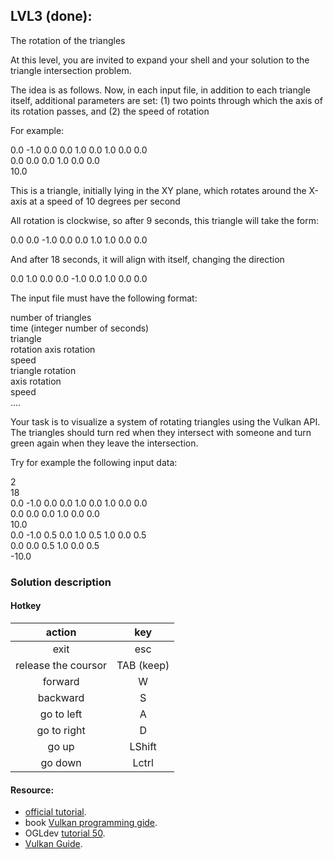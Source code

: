 ## LVL3 (done):
The rotation of the triangles

At this level, you are invited to expand your shell and your solution to the triangle intersection problem.

The idea is as follows. Now, in each input file, in addition to each triangle itself, additional parameters are set: (1) two points through which the axis of its rotation passes, and (2) the speed of rotation

For example:

0.0 -1.0 0.0 0.0 1.0 0.0 1.0 0.0 0.0 \
0.0 0.0 0.0 1.0 0.0 0.0 \
10.0

This is a triangle, initially lying in the XY plane, which rotates around the
X-axis at a speed of 10 degrees per second

All rotation is clockwise, so after 9 seconds, this triangle will take the form:

0.0 0.0 -1.0 0.0 0.0 1.0 1.0 0.0 0.0

And after 18 seconds, it will align with itself, changing the direction

0.0 1.0 0.0 0.0 -1.0 0.0 1.0 0.0 0.0

The input file must have the following format:

number of triangles \
time (integer number of seconds) \
triangle \
rotation axis rotation \
speed \
triangle rotation \
axis rotation \
speed \
....

Your task is to visualize a system of rotating triangles using the Vulkan API.
The triangles should turn red when they intersect with someone and turn green
again when they leave the intersection.

Try for example the following input data:

2 \
18 \
0.0 -1.0 0.0 0.0 1.0 0.0 1.0 0.0 0.0 \
0.0 0.0 0.0 1.0 0.0 0.0 \
10.0 \
0.0 -1.0 0.5 0.0 1.0 0.5 1.0 0.0 0.5 \
0.0 0.0 0.5 1.0 0.0 0.5 \
-10.0

### Solution description

#### Hotkey

| action              | key         |
|:-------------------:|:-----------:|
| exit                | esc         |
| release the coursor | TAB (keep)  |
| forward             | W           |
| backward            | S           |
| go to left          | A           |
| go to right         | D           |
| go up               | LShift      |
| go down             | Lctrl       |

#### Resource:
* [official tutorial](https://vulkan-tutorial.com/).
* book [Vulkan programming gide](https://www.litres.ru/grehem-sellers/vulkan-rukovodstvo-razrabotchika-oficialnoe-rukovo-27071853/).
* OGLdev [tutorial 50](http://www.ogldev.org/www/tutorial50/tutorial50.html).
* [Vulkan Guide](https://vkguide.dev/).
